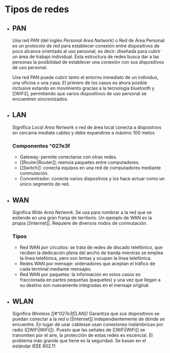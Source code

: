 # Tipos de redes
- ## PAN
	Una red _PAN_ (del inglés _Personal Area Network_) o Red de Área Personal es un protocolo de red para establecer conexión entre dispositivos de poco alcance orientado al uso personal, es decir: diseñada para cubrir un área de trabajo individual. Esta estructura de redes busca dar a las personas la posibilidad de establecer una conexión con sus dispositivos de uso personal.
	
	Una red PAN puede cubrir tanto el entorno inmediato de un individuo, una oficina o una casa. El primero de los casos es ahora posible inclusive estando en movimiento gracias a la tecnología bluetooth y [[WiFi]], permitiendo que varios dispositivos de uso personal se encuentren sincronizados.
- ## LAN
	Significa *Local Area Network* o red de área local conecta a dispositvos en cercania mediate cables y debe expandirse a máximo 100 metos
	
	### Componentes  ^027e3f
	- Gateway: permite conectarse con otras redes.
	- [[Router|Router]]: reenvia paquetes entre computadores.
	- [[Switch]]: conecta equipos en una red de computadores mediante conmutación. 
	- Concentrador: conecta varios dispositvos y los hace actuar como un único segmento de red.
- ## WAN
	Significa *Wide Area Network*. Se usa para nombrar a la red que se extiende en una gran franja de territorio. Un ejemplo de WAN es la propia [[Internet]]. Requiere de diversos nodos de conmutación.
	
	### Tipos
	- Red WAN por circuitos: se trata de redes de discado telefónico, que reciben la dedicación plena del ancho de banda mientras se emplea la línea telefónica, pero son lentas y ocupan la línea telefónica. 
	- Redes WAN por mensaje: ordenadores que aceptan el tráfico de cada terminal mediante mensajes.
	- Red WAN por paquetes: la información en estos casos es fraccionada en partes pequeñas (paquetes) y una vez que llegan a su destino son nuevamente integradas en el mensaje original.
- ## WLAN
	Significa *Wireless [[#^027e3f|LAN]]* Garantiza que sus dispositivos se puedan conectar a la red o [[Internet]] independientemente de dónde se encuentre. En lugar de usar cablesse usan conexiones inalámbricas por radio ([[WiFi|WiFi]]). Puesto que las señales de [[WiFi|WiFi]] se transmiten por el aire, la protección de estas redes es escencial. El problema más grande que tiene es la seguridad. Se basan en el estándar IEEE 802.11